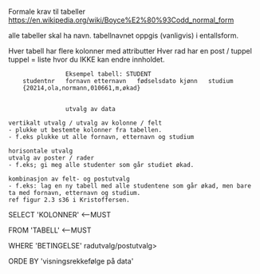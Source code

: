 
Formale krav til tabeller
https://en.wikipedia.org/wiki/Boyce%E2%80%93Codd_normal_form

alle tabeller skal ha navn. 
tabellnavnet oppgis (vanligvis) i entallsform. 

Hver tabell har flere kolonner med attributter
Hver rad har en post / tuppel          tuppel = liste hvor du IKKE kan endre innholdet. 

                    Eksempel tabell: STUDENT
        studentnr   fornavn etternavn   fødselsdato kjønn   studium
        {20214,ola,normann,010661,m,økad}


                    utvalg av data

    vertikalt utvalg / utvalg av kolonne / felt
    - plukke ut bestemte kolonner fra tabellen.
    - f.eks plukke ut alle fornavn, etternavn og studium 

    horisontale utvalg
    utvalg av poster / rader 
    - f.eks; gi meg alle studenter som går studiet økad.

    kombinasjon av felt- og postutvalg 
    - f.eks: lag en ny tabell med alle studentene som går økad, men bare ta med fornavn, etternavn og studium. 
    ref figur 2.3 s36 i Kristoffersen. 


SELECT 'KOLONNER'       <--MUST

FROM 'TABELL'           <--MUST

WHERE 'BETINGELSE' radutvalg/postutvalg>

ORDE BY 'visningsrekkefølge på data'

